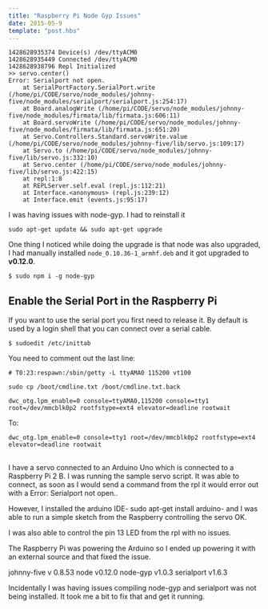 ```yaml
---
title: "Raspberry Pi Node Gyp Issues"
date: 2015-05-9
template: "post.hbs"
---
```



```
1428628935374 Device(s) /dev/ttyACM0
1428628935449 Connected /dev/ttyACM0
1428628938796 Repl Initialized
>> servo.center()
Error: Serialport not open.
    at SerialPortFactory.SerialPort.write (/home/pi/CODE/servo/node_modules/johnny-five/node_modules/serialport/serialport.js:254:17)
    at Board.analogWrite (/home/pi/CODE/servo/node_modules/johnny-five/node_modules/firmata/lib/firmata.js:606:11)
    at Board.servoWrite (/home/pi/CODE/servo/node_modules/johnny-five/node_modules/firmata/lib/firmata.js:651:20)
    at Servo.Controllers.Standard.servoWrite.value (/home/pi/CODE/servo/node_modules/johnny-five/lib/servo.js:109:17)
    at Servo.to (/home/pi/CODE/servo/node_modules/johnny-five/lib/servo.js:332:10)
    at Servo.center (/home/pi/CODE/servo/node_modules/johnny-five/lib/servo.js:422:15)
    at repl:1:8
    at REPLServer.self.eval (repl.js:112:21)
    at Interface.<anonymous> (repl.js:239:12)
    at Interface.emit (events.js:95:17)
```

I was having issues with node-gyp. I had to reinstall it

```
sudo apt-get update && sudo apt-get upgrade
```

One thing I noticed while doing the upgrade is that node was also upgraded, I had manually installed `node_0.10.36-1_armhf.deb` and it got upgraded to **v0.12.0**.


```
$ sudo npm i -g node-gyp
```


## Enable the Serial Port in the Raspberry Pi
If you want to use the serial port you first need to release it. By default is used by a login shell that you can connect over a serial cable.

```
$ sudoedit /etc/inittab
```
You need to comment out the last line:

```
# T0:23:respawn:/sbin/getty -L ttyAMA0 115200 vt100
```

```
sudo cp /boot/cmdline.txt /boot/cmdline.txt.back
```

```
dwc_otg.lpm_enable=0 console=ttyAMA0,115200 console=tty1 root=/dev/mmcblk0p2 rootfstype=ext4 elevator=deadline rootwait
```

To:
```
dwc_otg.lpm_enable=0 console=tty1 root=/dev/mmcblk0p2 rootfstype=ext4 elevator=deadline rootwait
```


##
I have a servo connected to an Arduino Uno which is connected to a Raspberry Pi 2 B. I was running the sample servo script. It was able to connect, as soon as I would send a command from the rpl it would error out with a Error: Serialport not open..

However, I installed the arduino IDE- sudo apt-get install arduino- and I was able to run a simple sketch from the Raspberry controlling the servo OK.

I was also able to control the pin 13 LED from the rpl with no issues.

The Raspberry Pi was powering the Arduino so I ended up powering it with an external source and that fixed the issue.

johnny-five v 0.8.53
node v0.12.0
node-gyp v1.0.3
serialport v1.6.3

Incidentally I was having issues compiling node-gyp and serialport was not being installed. It took me a bit to fix that and get it running.